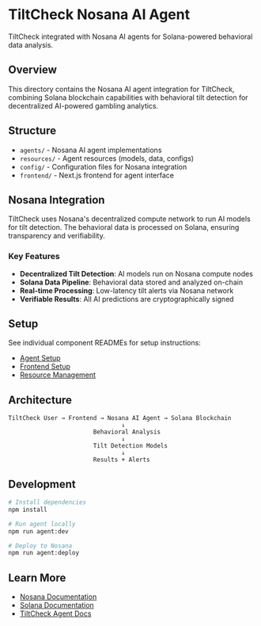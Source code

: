 <!--
Copyright (c) 2024-2025 JME (jmenichole)
All Rights Reserved

PROPRIETARY AND CONFIDENTIAL
Unauthorized copying of this file, via any medium, is strictly prohibited.

This file is part of TiltCheck/TrapHouse Discord Bot ecosystem.
For licensing information, see LICENSE file in the root directory.
-->

# TiltCheck Nosana AI Agent

TiltCheck integrated with Nosana AI agents for Solana-powered behavioral data analysis.

## Overview

This directory contains the Nosana AI agent integration for TiltCheck, combining Solana blockchain capabilities with behavioral tilt detection for decentralized AI-powered gambling analytics.

## Structure

- `agents/` - Nosana AI agent implementations
- `resources/` - Agent resources (models, data, configs)
- `config/` - Configuration files for Nosana integration
- `frontend/` - Next.js frontend for agent interface

## Nosana Integration

TiltCheck uses Nosana's decentralized compute network to run AI models for tilt detection. The behavioral data is processed on Solana, ensuring transparency and verifiability.

### Key Features

- **Decentralized Tilt Detection**: AI models run on Nosana compute nodes
- **Solana Data Pipeline**: Behavioral data stored and analyzed on-chain
- **Real-time Processing**: Low-latency tilt alerts via Nosana network
- **Verifiable Results**: All AI predictions are cryptographically signed

## Setup

See individual component READMEs for setup instructions:
- [Agent Setup](./agents/README.md)
- [Frontend Setup](./frontend/README.md)
- [Resource Management](./resources/README.md)

## Architecture

```
TiltCheck User → Frontend → Nosana AI Agent → Solana Blockchain
                                ↓
                        Behavioral Analysis
                                ↓
                        Tilt Detection Models
                                ↓
                        Results + Alerts
```

## Development

```bash
# Install dependencies
npm install

# Run agent locally
npm run agent:dev

# Deploy to Nosana
npm run agent:deploy
```

## Learn More

- [Nosana Documentation](https://docs.nosana.io/)
- [Solana Documentation](https://docs.solana.com/)
- [TiltCheck Agent Docs](../README_AGENT.md)
